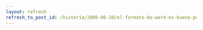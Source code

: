 ```yaml
---
layout: refresh
refresh_to_post_id: /historia/2006-06-20/el-formato-de-word-es-bueno-pero-no-para-ti
---
```

